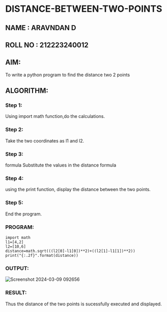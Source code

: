 # DISTANCE-BETWEEN-TWO-POINTS
## NAME : ARAVNDAN D
## ROLL NO : 212223240012
## AIM:
To write a python program to find the distance two 2 points
## ALGORITHM:
### Step 1: 
Using import math function,do the calculations.

### Step 2:
Take the two coordinates as l1 and l2.

### Step 3:
formula Substitute the values in the distance formula

### Step 4:
using the print function, display the distance between the two points.

### Step 5:
End the program.
### PROGRAM:
```
import math
l1=[4,2]
l2=[10,6]
distance=math.sqrt(((l2[0]-l1[0])**2)+((l2[1]-l1[1])**2))
print("{:.2f}".format(distance))

```


### OUTPUT:
![Screenshot 2024-03-09 092656](https://github.com/Aravindan2006/DISTANCE-BETWEEN-TWO-POINTS/assets/151760062/fa038a9d-b9dd-435f-b486-ae6d872e0ec5)


### RESULT:
Thus the distance of the two points is sucessfully executed and displayed.
